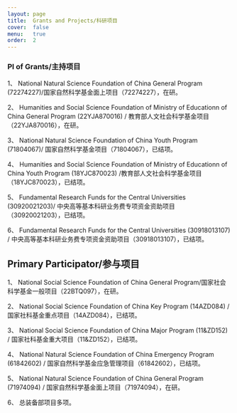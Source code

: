 ```yaml
---
layout: page
title:  Grants and Projects/科研项目
cover:  false
menu:   true
order:  2
---
```

### PI of Grants/主持项目

1、  National Natural Science Foundation of China General Program (72274227)/国家自然科学基金面上项目（72274227），在研。

2、  Humanities and Social Science Foundation of Ministry of Educationn of China General Program (22YJA870016) / 教育部人文社会科学基金项目（22YJA870016），在研。

3、  National Natural Science Foundation of China Youth Program (71804067)/ 国家自然科学基金项目（71804067），已结项。

4、  Humanities and Social Science Foundation of Ministry of Educationn of China Youth Program (18YJC870023) /教育部人文社会科学基金项目（18YJC870023），已结项。

5、  Fundamental Research Funds for the Central Universities (30920021203)/ 中央高等基本科研业务费专项资金资助项目（30920021203），已结项。

6、  Fundamental Research Funds for the Central Universities (30918013107) / 中央高等基本科研业务费专项资金资助项目（30918013107），已结项。

## Primary Participator/参与项目

1、  National Social Science Foundation of China General Program/国家社会科学基金一般项目（22BTQ097），在研。

2、  National Social Science Foundation of China Key Program (14AZD084) / 国家社科基金重点项目（14AZD084），已结项。

3、  National Social Science Foundation of China Major Program (11&ZD152) / 国家社科基金重大项目（11&ZD152），已结项。

4、  National Natural Science Foundation of China Emergency Program (61842602) / 国家自然科学基金应急管理项目（61842602），已结项。

5、  National Natural Science Foundation of China General Program (71974094) / 国家自然科学基金面上项目（71974094），在研。

6、  总装备部项目多项。
